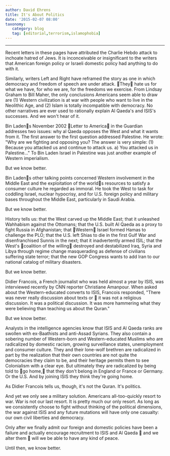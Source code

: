```yaml
---
author: David Ehrens
title: It's About Politics
date: '2015-02-07 08:00'
taxonomy:
   category: blog
   tag: [editorial,terrorism,islamophobia]
---
```

---

Recent letters in these pages have attributed the Charlie Hebdo attack to inchoate hatred of Jews. It is inconceivable or insignificant to the writers that American foreign policy or Israeli domestic policy had anything to do with it.

Similarly, writers Left and Right have reframed the story as one in which democracy and freedom of speech are under attack. They hate us for what we have, for who we are, for the freedoms we exercise. From Lindsay Graham to Bill Maher, the only conclusions Americans seem able to draw are (1) Western civilization is at war with people who want to live in the Neolithic Age, and (2) Islam is totally incompatible with democracy. No other narratives are ever used to rationally explain Al Qaeda's and ISIS's successes. And we won't hear of it.

Bin Ladens November 2002 Letter to America in the Guardian addresses two issues: why al Qaeda opposes the West and what it wants from it. The first answer to the first question addressed Palestine. He wrote: "Why are we fighting and opposing you? The answer is very simple: (1) Because you attacked us and continue to attack us. a) You attacked us in Palestine..." To Bin Laden Israel in Palestine was just another example of Western imperialism.

But we know better.

Bin Ladens other talking points concerned Western involvement in the Middle East and the exploitation of the worlds resources to satisfy a consumer culture he regarded as immoral. He took the West to task for coddling Israel, nuclear hypocrisy, and for U.S. foreign policy and military bases throughout the Middle East, particularly in Saudi Arabia.

But we know better.

History tells us: that the West carved up the Middle East; that it unleashed Wahhabism against the Ottomans; that the U.S. built Al Qaeda as a proxy to fight Russia in Afghanistan; that Western Israel formed Hamas to challenge the PLO; that the U.S. left Shias to die in the first Gulf War and disenfranchised Sunnis in the next; that it inadvertently armed ISIL; that the West's coalition of the willing destroyed and destabilized Iraq, Syria and Libya through regime change masquerading as defense of civilians suffering state terror; that the new GOP Congress wants to add Iran to our national catalog of military disasters.

But we know better.

Didier Francois, a French journalist who was held almost a year by ISIS, was interviewed recently by CNN reporter Christiane Amanpour. When asked about the Western-educated converts to ISIS, Francois responded, "There was never really discussion about texts or  it was not a religious discussion. It was a political discussion. It was more hammering what they were believing than teaching us about the Quran."

But we know better.

Analysts in the intelligence agencies know that ISIS and Al Qaeda ranks are swollen with ex-Baathists and anti-Assad Syrians. They also contain a sobering number of Western-born and Western-educated Muslims who are radicalized by domestic racism, growing surveillance states, unemployment and consumer culture. They and their lone-wolf brethren are radicalized in part by the realization that their own countries are not quite the democracies they claim to be, and their heritage permits them to see Colonialism with a clear eye. But ultimately they are radicalized by being told to go home, that they don't belong in England or France or Germany. Or the U.S. And by joining ISIS they think they're going home.

As Didier Francois tells us, though, it's not the Quran. It's politics.

And yet we only see a military solution. Americans all-too-quickly resort to war. War is not our last resort. It is pretty much our only resort. As long as we consistently choose to fight without thinking of the political dimensions, the war against ISIS and any future mutations will have only one casualty: our own civil liberties and democracy.

Only after we finally admit our foreign and domestic policies have been a failure and actually encourage recruitment to ISIS and Al Qaeda  and we alter them  will we be able to have any kind of peace.

Until then, we know better.
